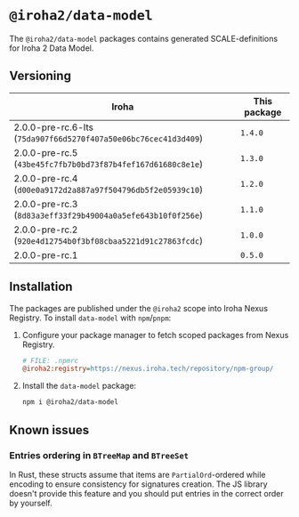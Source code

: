 # `@iroha2/data-model`

The `@iroha2/data-model` packages contains generated SCALE-definitions for Iroha 2 Data Model.

## Versioning

| Iroha                                                           | This package |
| --------------------------------------------------------------- | ------------ |
| 2.0.0-pre-rc.6-lts (`75da907f66d5270f407a50e06bc76cec41d3d409`) | `1.4.0`      |
| 2.0.0-pre-rc.5 (`43be45fc7fb7b0bd73f87b4fef167d61680c8e1e`)     | `1.3.0`      |
| 2.0.0-pre-rc.4 (`d00e0a9172d2a887a97f504796db5f2e05939c10`)     | `1.2.0`      |
| 2.0.0-pre-rc.3 (`8d83a3eff33f29b49004a0a5efe643b10f0f256e`)     | `1.1.0`      |
| 2.0.0-pre-rc.2 (`920e4d12754b0f3bf08cbaa5221d91c27863fcdc`)     | `1.0.0`      |
| 2.0.0-pre-rc.1                                                  | `0.5.0`      |

## Installation

The packages are published under the `@iroha2` scope into Iroha Nexus Registry.
To install `data-model` with `npm`/`pnpm`:

1. Configure your package manager to fetch scoped packages from Nexus Registry.

    ```ini
    # FILE: .npmrc
    @iroha2:registry=https://nexus.iroha.tech/repository/npm-group/
    ```

2. Install the `data-model` package:

    ```bash
    npm i @iroha2/data-model
    ```

## Known issues

### Entries ordering in `BTreeMap` and `BTreeSet`

In Rust, these structs assume that items are `PartialOrd`-ordered while encoding to ensure consistency for signatures creation. The JS library doesn't provide this feature and you should put entries in the correct order by yourself.
